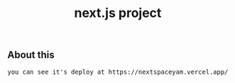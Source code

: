 <h1 align="center">
  next.js project
  <img src="" alt=""> 
</h1>

&nbsp;
## About this ##
<pre>
you can see it's deploy at https://nextspaceyam.vercel.app/
</pre>
